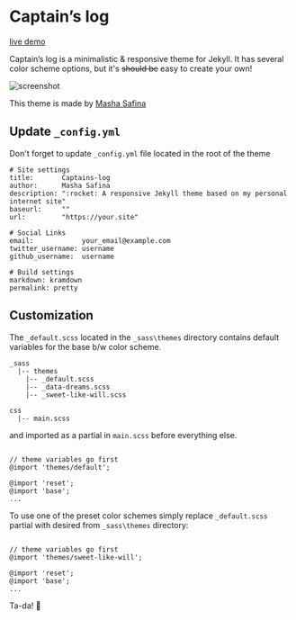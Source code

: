 # Captain’s log

[live demo](http://mashlo.github.io/captains-log/)

Captain’s log is a minimalistic & responsive theme for Jekyll. It has several color scheme options, but it's ~~should be~~ easy to create your own!

![screenshot](https://raw.githubusercontent.com/mashlo/captains-log/gh-pages/assets/preview.png)

This theme is made by [Masha Safina](http://masha.space)

## Update `_config.yml`

Don't forget to update `_config.yml` file located in the root of the theme

```
# Site settings
title:       Captains-log
author:      Masha Safina
description: ":rocket: A responsive Jekyll theme based on my personal internet site"
baseurl:     "" 
url:         "https://your.site" 

# Social Links
email:            your_email@example.com
twitter_username: username
github_username:  username

# Build settings
markdown: kramdown
permalink: pretty

```

## Customization

The `_default.scss` located in the `_sass\themes` directory contains default variables for the base b/w color scheme. 

```
_sass
  |-- themes
    |-- _default.scss
    |-- _data-dreams.scss
    |-- _sweet-like-will.scss

css
  |-- main.scss

```

and imported as a partial in `main.scss` before everything else.

```

// theme variables go first
@import 'themes/default';

@import 'reset';
@import 'base';
...

```

To use one of the preset color schemes simply replace `_default.scss` partial with desired from `_sass\themes` directory:

```

// theme variables go first
@import 'themes/sweet-like-will';

@import 'reset';
@import 'base';
...

```

Ta-da! 🎉

